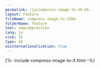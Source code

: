 ```yaml
---
permalink: /ja/compress-image-to-35-kb
layout: feature
fileName: compress-image-to-35kb
folderName: feature
tool: imgcompression
lang: ja
size: 35
type: kb
nointernationalization: true
---
```

{%- include compress-image-to-X.html -%}       
